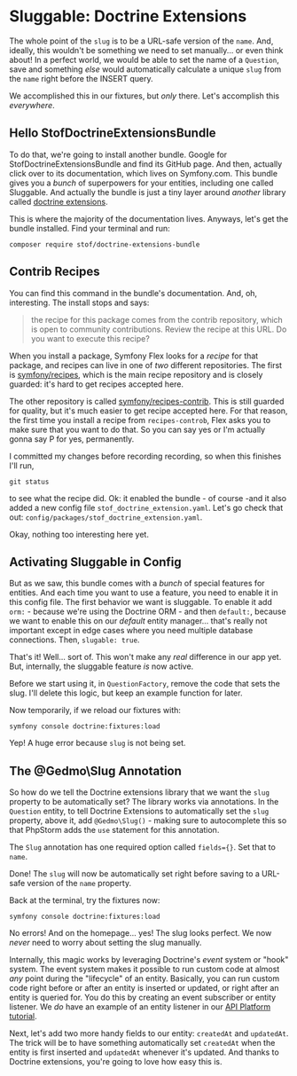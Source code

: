 # Sluggable: Doctrine Extensions

The whole point of the `slug` is to be a URL-safe version of the `name`. And,
ideally, this wouldn't be something we need to set manually... or even think about!
In a perfect world, we would be able to set the name of a `Question`, save and
something *else* would automatically calculate a unique `slug` from the `name` right
before the INSERT query.

We accomplished this in our fixtures, but *only* there. Let's accomplish this
*everywhere*.

## Hello StofDoctrineExtensionsBundle

To do that, we're going to install another bundle. Google for
StofDoctrineExtensionsBundle and find its GitHub page. And then, actually click
over to its documentation, which lives on Symfony.com. This bundle gives you a
*bunch* of superpowers for your entities, including one called Sluggable. And
actually the bundle is just a tiny layer around *another* library called
[doctrine extensions](https://github.com/Atlantic18/DoctrineExtensions).

This is where the majority of the documentation lives. Anyways, let's get the bundle
installed. Find your terminal and run:

```terminal
composer require stof/doctrine-extensions-bundle
```

## Contrib Recipes

You can find this command in the bundle's documentation. And, oh, interesting. The
install stops and says:

> the recipe for this package comes from the contrib repository, which is open
> to community contributions. Review the recipe at this URL.
> Do you want to execute this recipe?

When you install a package, Symfony Flex looks for a *recipe* for that package,
and recipes can live in one of *two* different repositories. The first is
[symfony/recipes](https://github.com/symfony/recipes), which is the main recipe
repository and is closely guarded: it's hard to get recipes accepted here.

The other repository is called
[symfony/recipes-contrib](https://github.com/symfony/recipes-contrib). This is still
guarded for quality, but it's much easier to get recipe accepted here. For that
reason, the first time you install a recipe from `recipes-controb`, Flex asks
you to make sure that you want to do that. So you can say yes or I'm actually gonna
say P for yes, permanently.

I committed my changes before recording recording, so when this finishes I'll run,

```terminal
git status
```

to see what the recipe did. Ok: it enabled the bundle - of course -and it also
added a new config file `stof_doctrine_extension.yaml`. Let's go check that out:
`config/packages/stof_doctrine_extension.yaml`.

Okay, nothing too interesting here yet.

## Activating Sluggable in Config

But as we saw, this bundle comes with a *bunch* of special features for entities.
And each time you want to use a feature, you need to enable it in this config file.
The first behavior we want is sluggable. To enable it add `orm:` - because we're
using the Doctrine ORM - and then `default:`, because we want to enable this on
our *default* entity manager... that's really not important except in edge cases
where you need multiple database connections. Then, `slugable: true`.

That's it! Well... sort of. This won't make any *real* difference in our app yet.
But, internally, the sluggable feature *is* now active.

Before we start using it, in `QuestionFactory`, remove the code that sets the slug.
I'll delete this logic, but keep an example function for later.

Now temporarily, if we reload our fixtures with:

```terminal
symfony console doctrine:fixtures:load
```

Yep! A huge error because `slug` is not being set.

## The @Gedmo\Slug Annotation

So how do we tell the Doctrine extensions library that we want the `slug` property
to be automatically set? The library works via annotations. In the `Question`
entity, to tell Doctrine Extensions to automatically set the `slug` property, above
it, add `@Gedmo\Slug()` - making sure to autocomplete this so that PhpStorm adds
the `use` statement for this annotation.

The `Slug` annotation has one required option called `fields={}`. Set that to
`name`.

Done! The `slug` will now be automatically set right before saving to a URL-safe
version of the `name` property.

Back at the terminal, try the fixtures now:

```terminal-silent
symfony console doctrine:fixtures:load
```

No errors! And on the homepage... yes! The slug looks perfect. We now *never* need
to worry about setting the slug manually.

Internally, this magic works by leveraging Doctrine's *event* system or "hook"
system. The event system makes it possible to run custom code at almost *any*
point during the "lifecycle" of an entity. Basically, you can run custom code
right before or after an entity is inserted or updated, or right after an entity
is queried for. You do this by creating an event subscriber or entity listener.
We *do* have an example of an entity listener in our
[API Platform tutorial](https://symfonycasts.com/screencast/api-platform-security/entity-listener).

Next, let's add two more handy fields to our entity: `createdAt` and `updatedAt`.
The trick will be to have something automatically set `createdAt` when the entity
is first inserted and `updatedAt` whenever it's updated. And thanks to
Doctrine extensions, you're going to love how easy this is.
